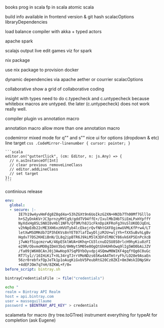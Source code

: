 books
  prog in scala
  fp in scala
  atomic scala
  
build info available in frontend
  version & git hash
  scalacOptions
  libraryDependencies

load balance compiler with akka + typed actors

apache spark

scalajs output
  live edit games
  viz for spark

nix package

use nix package to provision docker

dynamic dependencies
  via apache aether or courrier
  scalacOptions

collaborative
  show a grid of collaborative coding

insight with types
  need to do c.typecheck and c.untypecheck because whitebox macros are untyped.
  the later (c.untypecheck) does not work really well.

compiler plugin vs annotation macro

annotation macro
  allow more than one annotation macro

codemirror 
  mixed mode for q"" and s""
  nice ui for options (dropdown & etc)
  line target
    ```css
    .CodeMirror-linenumber {
      cursor: pointer;
    }
    ```

    ```scala
    editor.on("gutterClick", (cm: Editor, n: js.Any) => {
      // n.asInstanceOf[Int]
      // clear previous removeLineClass
      // editor.addLineClass
      // set target
    });
    ```

continious release
  ```yaml
  env: 
    global: 
    - secure: |-
        IE7h19w4yvHmFdg8Z8qd4a+53hZGXt9n6UoIkzG2XN+HN3b7Th00Mf7Glllo
        h+SZyDnkKVrJC3prnzyMYCg9/gddTV94ffE+/IxulMbIHbTSiEmLPxHYpffY
        NyXdxHg8SLSN8I8vHbl1NFh/Qf9M/h8J1cFknDpiKFRoFg3VuSlUKODJqEnL
        v2hNpEdb22cME3XH6xzHVUTyb4lcEkejrQvfNhtGXFOgimwUVMLKfPrw4/LT
        letXwMSOMKdb7IP3hEKVs8nYET07lafIwyDljzMJU+wljYh+fXX5uBvhLgBv
        Hqdv77DS2KHEiBnN/IL8q2ipBTR6J9kLM5lK3DFdlM8CY86vk6XP5EnPcXcB
        j7wWzf5igcmzrwK/46pESklWUA+UKhq+CU3lcnuD2SU8S0rlcH9hyKiu8zFI
        e29R/ObvmoMO0gIDmV3bd/0HNyt5M05e0OgQtGhHUHhOwq9lIg5WO0bAiJZV
        /fa09jW6H8CAnJ0j3AwHop97SqPDYbOyvdpj4SQmwM0WIKF4gqfYQg6C0uGc
        RT7ly1//16IHiKiT+XL34rgTJrrVMoNDzs65Kw4A4TmtryFh/LO28e9AsaEn
        56zr0rebfxfQpJeTk1p1oAugKiGvbV5PeubRtG20Cz0ZKI+8m3WskIDNpSKv
        +4dEFJOm7q7nH/8ZKWL+F/0=
  before_script: bintray.sh
  ```

  ```scala
  bintrayCredentialsFile := file("credentials")
  ```

  ```bash
  echo "
  realm = Bintray API Realm
  host = api.bintray.com
  user = masseguillaume
  password = $BINTRAY_API_KEY" > credentials
  ```
 
scalameta
  for macro (try tree.toGTree)
  instrument everything
  for typeAt
  for completion (ask Eugene)